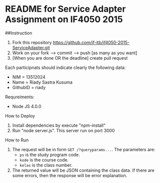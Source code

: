 # README for Service Adapter Assignment on IF4050 2015

##Instruction
1. Fork this repository https://github.com/if-itb/if4050-2015-ServiceAdapter.git
2. Work on your fork --> commit --> push [as many as you want]
3. [When you are done OR the deadline] create pull request  

Each participnats should indicate clearly the following data:
 * NIM      = 13512024
 * Name     = Riady Sastra Kusuma
 * GithubID = riady

Requreiments:
 * Node JS 4.0.0

How to Deploy
 1. Install dependencies by execute "npm-install"
 2. Run "node server.js". This server run on port 3000
 
How to Run
 1. The request will be in form `GET /?queryparams...`. The parameters are:
    - `ps` is the study program code.
    - `kode` is the course code.
    - `kelas` is the class number.
 2. The returned value will be JSON containing the class data. If there are some errors, then the response will be error explanation.